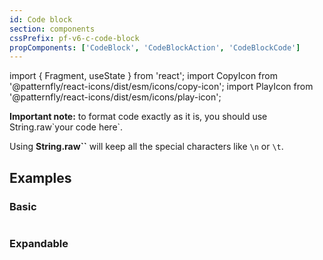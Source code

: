 ```yaml
---
id: Code block
section: components
cssPrefix: pf-v6-c-code-block
propComponents: ['CodeBlock', 'CodeBlockAction', 'CodeBlockCode']
---
```


import { Fragment, useState } from 'react';
import CopyIcon from '@patternfly/react-icons/dist/esm/icons/copy-icon';
import PlayIcon from '@patternfly/react-icons/dist/esm/icons/play-icon';

**Important note:** to format code exactly as it is, you should use String.raw\`your code here\`.

Using **String.raw\`\`** will keep all the special characters like `\n` or `\t`.

## Examples

### Basic

```ts file="./CodeBlockBasic.tsx"

```

### Expandable

```ts file="./CodeBlockExpandable.tsx"

```
